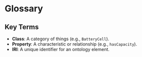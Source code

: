 # Glossary

## Key Terms
- **Class**: A category of things (e.g., `BatteryCell`).
- **Property**: A characteristic or relationship (e.g., `hasCapacity`).
- **IRI**: A unique identifier for an ontology element.
